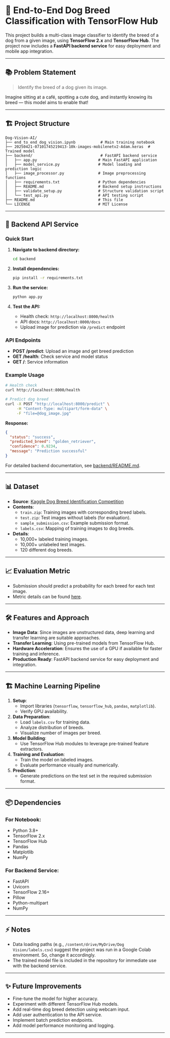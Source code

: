 # 🐶 End-to-End Dog Breed Classification with TensorFlow Hub

This project builds a multi-class image classifier to identify the breed of a dog from a given image, using **TensorFlow 2.x** and **TensorFlow Hub**. The project now includes a **FastAPI backend service** for easy deployment and mobile app integration.

---

## 📚 Problem Statement

> Identify the breed of a dog given its image.

Imagine sitting at a café, spotting a cute dog, and instantly knowing its breed — this model aims to enable that!

---

## 🏗️ Project Structure

```
Dog-Vision-AI/
├── end_to_end_dog_vision.ipynb           # Main training notebook
├── 20250421-07101745219413-10k-images-mobilenetv2-Adam.keras  # Trained model
├── backend/                              # FastAPI backend service
│   ├── app.py                           # Main FastAPI application
│   ├── model_service.py                 # Model loading and prediction logic
│   ├── image_processor.py               # Image preprocessing functions
│   ├── requirements.txt                 # Python dependencies
│   ├── README.md                        # Backend setup instructions
│   ├── validate_setup.py                # Structure validation script
│   └── test_api.py                      # API testing script
├── README.md                            # This file
└── LICENSE                              # MIT License
```

---

## 🚀 Backend API Service

### Quick Start

1. **Navigate to backend directory:**
   ```bash
   cd backend
   ```

2. **Install dependencies:**
   ```bash
   pip install -r requirements.txt
   ```

3. **Run the service:**
   ```bash
   python app.py
   ```

4. **Test the API:**
   - Health check: `http://localhost:8000/health`
   - API docs: `http://localhost:8000/docs`
   - Upload image for prediction via `/predict` endpoint

### API Endpoints

- **POST /predict**: Upload an image and get breed prediction
- **GET /health**: Check service and model status  
- **GET /**: Service information

### Example Usage

```bash
# Health check
curl http://localhost:8000/health

# Predict dog breed
curl -X POST "http://localhost:8000/predict" \
     -H "Content-Type: multipart/form-data" \
     -F "file=@dog_image.jpg"
```

**Response:**
```json
{
  "status": "success",
  "predicted_breed": "golden_retriever", 
  "confidence": 0.9234,
  "message": "Prediction successful"
}
```

For detailed backend documentation, see [backend/README.md](backend/README.md).

---

## 📊 Dataset

- **Source**: [Kaggle Dog Breed Identification Competition](https://www.kaggle.com/c/dog-breed-identification/data)
- **Contents**:
  - `train.zip`: Training images with corresponding breed labels.
  - `test.zip`: Test images without labels (for evaluation).
  - `sample_submission.csv`: Example submission format.
  - `labels.csv`: Mapping of training images to dog breeds.
- **Details**:
  - 10,000+ labeled training images.
  - 10,000+ unlabeled test images.
  - 120 different dog breeds.

---

## 📈 Evaluation Metric

- Submission should predict a probability for each breed for each test image.
- Metric details can be found [here](https://www.kaggle.com/c/dog-breed-identification/overview).

---

## 🛠️ Features and Approach

- **Image Data**: Since images are unstructured data, deep learning and transfer learning are suitable approaches.
- **Transfer Learning**: Using pre-trained models from TensorFlow Hub.
- **Hardware Acceleration**: Ensures the use of a GPU if available for faster training and inference.
- **Production Ready**: FastAPI backend service for easy deployment and integration.

---

## 🏗️ Machine Learning Pipeline

1. **Setup**:
   - Import libraries (`tensorflow`, `tensorflow_hub`, `pandas`, `matplotlib`).
   - Verify GPU availability.
2. **Data Preparation**:
   - Load `labels.csv` for training data.
   - Analyze distribution of breeds.
   - Visualize number of images per breed.
3. **Model Building**:
   - Use TensorFlow Hub modules to leverage pre-trained feature extractors.
4. **Training and Evaluation**:
   - Train the model on labeled images.
   - Evaluate performance visually and numerically.
5. **Prediction**:
   - Generate predictions on the test set in the required submission format.

---

## 📦 Dependencies

### For Notebook:
- Python 3.8+
- TensorFlow 2.x
- TensorFlow Hub
- Pandas
- Matplotlib
- NumPy

### For Backend Service:
- FastAPI
- Uvicorn
- TensorFlow 2.16+
- Pillow
- Python-multipart
- NumPy

---

## ⚡ Notes

- Data loading paths (e.g., `/content/drive/MyDrive/Dog Vision/labels.csv`) suggest the project was run in a Google Colab environment. So, change it accordingly.
- The trained model file is included in the repository for immediate use with the backend service.

---

## ✨ Future Improvements

- Fine-tune the model for higher accuracy.
- Experiment with different TensorFlow Hub models.
- Add real-time dog breed detection using webcam input.
- Add user authentication to the API service.
- Implement batch prediction endpoints.
- Add model performance monitoring and logging.

---
